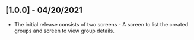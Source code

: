 ## [1.0.0] - 04/20/2021

* The initial release consists of two screens - A screen to list the created groups and screen to view group details.
